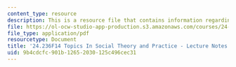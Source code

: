 ```yaml
---
content_type: resource
description: This is a resource file that contains information regarding session 12.
file: https://ol-ocw-studio-app-production.s3.amazonaws.com/courses/24-236-topics-in-social-theory-and-practice-race-and-racism-fall-2014/9b4cdcfc901b12652030125c496cec31_MIT24_236F14_Sess12.pdf
file_type: application/pdf
resourcetype: Document
title: '24.236F14 Topics In Social Theory and Practice - Lecture Notes: Racial Identities'
uid: 9b4cdcfc-901b-1265-2030-125c496cec31
---
```

